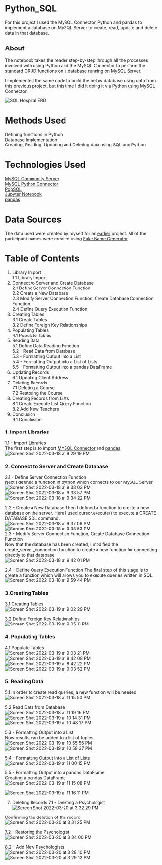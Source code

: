 # Python_SQL
For this project I used the MySQL Connector, Python and pandas to implement a database on MySQL Server to create, read, update and delete data in that database.
## About
The notebook takes the reader step-by-step through all the processes involved with using Python and the MySQL Connector to perform the standard CRUD functions on a database running on MySQL Server.

I implemented the same code to build the below database using data from [this](https://github.com/jessicahoganma/SQL_hospital_Project) previous project, but this time I did it doing it via Python using MySQL Connector.

![SQL Hospital ERD](https://user-images.githubusercontent.com/98434176/159189377-0cef6fa6-ec9c-4e63-a722-b31e1cc0f2b2.png)




# Methods Used
Defining functions in Python  
Database Implementation  
Creating, Reading, Updating and Deleting data using SQL and Python

# Technologies Used
[MySQL Community Server](https://dev.mysql.com/downloads/mysql/)  
[MySQL Python Connector](https://dev.mysql.com/doc/connector-python/en/)  
[PopSQL](https://popsql.com/)  
[Jupyter Notebook](https://jupyter.org/)  
[pandas](https://pandas.pydata.org/)  

# Data Sources
The data used were created by myself for an [earlier](https://github.com/jessicahoganma/SQL_hospital_Project) project. All of the participant names were created using [Fake Name Generator](https://www.fakenamegenerator.com/gen-random-us-us.php).

# Table of Contents
1. Library Import  
1.1 Library Import  
2. Connect to Server and Create Database  
2.1 Define Server Connection Function  
2.2 Create a New Database  
2.3 Modify Server Connection Function, Create Database Connection Function  
2.4 Define Query Execution Function  
3. Creating Tables  
3.1 Create Tables  
3.2 Define Foreign Key Relationships  
4. Populating Tables  
4.1 Populate Tables  
5. Reading Data  
5.1 Define Data Reading Function  
5.2 - Read Data from Database  
5.3 - Formatting Output into a List  
5.4 - Formatting Output into a List of Lists  
5.5 - Formatting Output into a pandas DataFrame  
6. Updating Records  
6.1 Updating Client Address  
7. Deleting Records  
7.1 Deleting a Course  
7.2 Restoring the Course  
8. Creating Records from Lists  
8.1 Create Execute List Query Function  
8.2 Add New Teachers  
9. Conclusion  
9.1 Conclusion  

### 1. Import Libraries  
1.1 - Import Libraries  
The first step is to import [MYSQL Connector](https://dev.mysql.com/doc/connector-python/en/) and [pandas](https://pandas.pydata.org/)  
![Screen Shot 2022-03-18 at 9 29 19 PM](https://user-images.githubusercontent.com/98434176/159106756-e43317c6-8d5e-4488-a85c-4625abb74dec.png)

### 2. Connect to Server and Create Database  
2.1 - Define Server Connection Function  
Next I defined a function in python which connects to our MySQL Server  
![Screen Shot 2022-03-18 at 9 33 03 PM](https://user-images.githubusercontent.com/98434176/159106869-efcf1f73-1772-409a-8345-69cae0277b51.png)  
![Screen Shot 2022-03-18 at 9 33 57 PM](https://user-images.githubusercontent.com/98434176/159106899-1cb1dd60-f154-42a6-beb9-cb2a84f40f52.png)  
![Screen Shot 2022-03-18 at 9 34 22 PM](https://user-images.githubusercontent.com/98434176/159106912-7d8370cf-898a-4da4-ac53-806578cc8ece.png)  

2.2 - Create a New Database
Then I defined a function to create a new database on the server. Here I used cursor.execute() to execute a CREATE DATABASE SQL command.  
![Screen Shot 2022-03-18 at 9 37 06 PM](https://user-images.githubusercontent.com/98434176/159107034-d28ee345-040c-4688-898d-d49bb48756e5.png)  
![Screen Shot 2022-03-18 at 9 38 53 PM](https://user-images.githubusercontent.com/98434176/159107055-65e67e41-06aa-47e4-84cb-ca8d181f816a.png)  
2.3 - Modify Server Connection Function, Create Database Connection Function  
Now that the database has been created, I modified the create_server_connection function to create a new function for connecting directly to that database   
![Screen Shot 2022-03-18 at 9 42 01 PM](https://user-images.githubusercontent.com/98434176/159107160-c4722526-9d97-4a43-ac9e-bc4addbe134c.png)  


2.4 - Define Query Execution Function
The final step of this stage is to create a function which will allows you to execute queries written in SQL.  
![Screen Shot 2022-03-18 at 9 59 44 PM](https://user-images.githubusercontent.com/98434176/159107587-c9bd3be9-ef99-45e1-ad56-b37b98dddafb.png)

### 3.Creating Tables  
3.1 Creating Tables  
![Screen Shot 2022-03-19 at 9 02 29 PM](https://user-images.githubusercontent.com/98434176/159147572-d971cb97-f131-4be1-b334-f46d32b543f4.png)


3.2 Define Foreign Key Relationships  
![Screen Shot 2022-03-19 at 9 05 11 PM](https://user-images.githubusercontent.com/98434176/159147620-46071a46-bd22-4263-86b3-36bb57de367a.png)

 
### 4. Populating Tables  
4.1 Populate Tables  
![Screen Shot 2022-03-19 at 9 03 21 PM](https://user-images.githubusercontent.com/98434176/159147589-8accc010-23cb-461d-956e-202855ac0e1d.png)
![Screen Shot 2022-03-19 at 8 42 08 PM](https://user-images.githubusercontent.com/98434176/159147108-82fb168e-7694-4a29-86db-85d78ee50a6f.png)
![Screen Shot 2022-03-19 at 8 42 22 PM](https://user-images.githubusercontent.com/98434176/159147110-584305c7-dd8f-4bb9-bc1d-8bc5c8ea20a6.png)
![Screen Shot 2022-03-19 at 9 03 52 PM](https://user-images.githubusercontent.com/98434176/159147597-06d768b4-f73e-4511-8e24-227a82410aa2.png)


### 5. Reading Data   
5.1 In order to create read queries, a new function will be needed   
![Screen Shot 2022-03-18 at 11 15 50 PM](https://user-images.githubusercontent.com/98434176/159109791-519331a7-e4ef-43df-89f8-b1565d22c4c7.png)


5.2 Read Data from Database   
![Screen Shot 2022-03-18 at 11 19 16 PM](https://user-images.githubusercontent.com/98434176/159109951-6c57f94e-5012-4f1b-943a-927c94f23227.png)   
![Screen Shot 2022-03-19 at 10 14 31 PM](https://user-images.githubusercontent.com/98434176/159149228-d4c0c328-0530-4317-a100-6901713f560c.png)
![Screen Shot 2022-03-19 at 10 48 17 PM](https://user-images.githubusercontent.com/98434176/159149984-f13d777d-0718-47c9-a5de-ac4b214af4de.png)


5.3 - Formatting Output into a List  
Now results can be added to a list of tuples  
![Screen Shot 2022-03-19 at 10 55 55 PM](https://user-images.githubusercontent.com/98434176/159150167-327b5d07-211c-4b43-a4da-ecbfe2709497.png)
![Screen Shot 2022-03-19 at 10 58 37 PM](https://user-images.githubusercontent.com/98434176/159150250-044f67ad-7b8f-4e3c-944a-a7f9faf91392.png)


5.4 - Formatting Output into a List of Lists  
![Screen Shot 2022-03-19 at 11 00 15 PM](https://user-images.githubusercontent.com/98434176/159150293-cdcfdb66-9050-45db-97bb-60de57b36946.png)


5.5 - Formatting Output into a pandas DataFrame  
Creating a pandas DataFrame  
![Screen Shot 2022-03-19 at 11 15 08 PM](https://user-images.githubusercontent.com/98434176/159150617-07be990d-508b-4c09-ac3e-ac0915bc7aea.png)



![Screen Shot 2022-03-19 at 11 16 11 PM](https://user-images.githubusercontent.com/98434176/159150646-eaac5f8e-a7a8-4e60-bd84-641786c81892.png)


7. Deleting Records
7.1 - Deleting a Psychologist  
![Screen Shot 2022-03-20 at 3 32 29 PM](https://user-images.githubusercontent.com/98434176/159188841-07004495-f86a-42d9-a31e-1c8edcc8071d.png)
 
 Confirming the deletion of the record  
![Screen Shot 2022-03-20 at 3 31 25 PM](https://user-images.githubusercontent.com/98434176/159188804-5aae567f-7ea2-45ec-ba92-410260cf9e4f.png)


7.2 - Restoring the Psychologist  
![Screen Shot 2022-03-20 at 3 34 00 PM](https://user-images.githubusercontent.com/98434176/159188891-f713fa36-388f-42cf-9be5-650b298e80f0.png)


8.2 - Add New Psychologists  
![Screen Shot 2022-03-20 at 3 28 10 PM](https://user-images.githubusercontent.com/98434176/159188692-c847670a-04e3-44cc-a5ce-9bc96225a6ae.png)
![Screen Shot 2022-03-20 at 3 29 12 PM](https://user-images.githubusercontent.com/98434176/159188728-35cc9b48-0bce-4457-af8d-d58ded85fe05.png)
